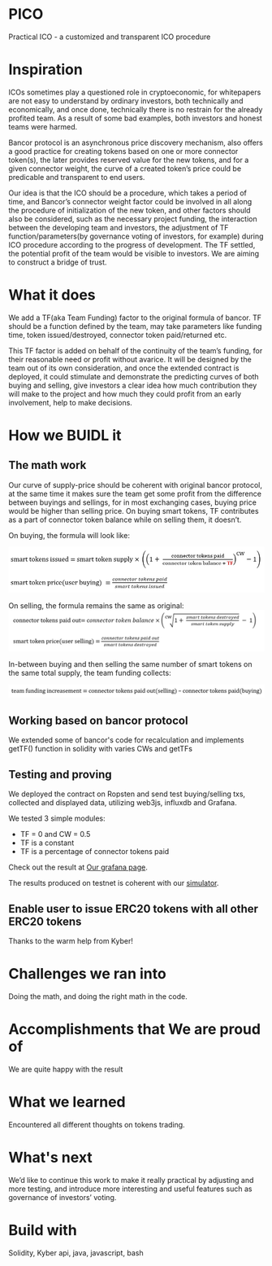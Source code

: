 ﻿# PICO
Practical ICO - a customized and transparent ICO procedure

# Inspiration
ICOs sometimes play a questioned role in cryptoeconomic, for whitepapers are not easy to understand by ordinary investors, both technically and economically, and once done, technically there is no restrain for the already profited team. As a result of some bad examples, both investors and honest teams were harmed.

Bancor protocol is an asynchronous price discovery mechanism, also offers a good practice for creating tokens based on one or more connector token(s), the later provides reserved value for the new tokens, and for a given connector weight, the curve of a created token’s price could be predicable and transparent to end users.

Our idea is that the ICO should be a procedure, which takes a period of time, and Bancor’s connector weight factor could be involved in all along the procedure of initialization of the new token, and other factors should also be considered, such as the necessary project funding, the interaction between the developing team and investors, the adjustment of TF function/parameters(by governance voting of investors, for example) during ICO procedure according to the progress of development. The TF settled, the potential profit of the team would be visible to investors. We are aiming to construct a bridge of trust.

# What it does
We add a TF(aka Team Funding) factor to the original formula of bancor. TF should be a function defined by the team, may take parameters like funding time, token issued/destroyed, connector token paid/returned etc. 

This TF factor is added on behalf of the continuity of the team’s funding, for their reasonable need or profit without avarice. It will be designed by the team out of its own consideration, and once the extended contract is deployed, it could stimulate and demonstrate the predicting curves of both buying and selling, give investors a clear idea how much contribution they will make to the project and how much they could profit from an early involvement, help to make decisions.

# How we BUIDL it
## The math work
Our curve of supply-price should be coherent with original bancor protocol, at the same time it makes sure the team get some profit from the difference between buyings and sellings, for in most exchanging cases, buying price would be higher than selling price. On buying smart tokens, TF contributes as a part of connector token balance while on selling them, it doesn’t.

On buying, the formula will look like:

![buying]( https://github.com/QOSGroup/pico/blob/master/static/buying.png?raw=true)

On selling, the formula remains the same as original:
![selling]( https://github.com/QOSGroup/pico/blob/master/static/selling.png?raw=true)

In-between buying and then selling the same number of smart tokens on the same total supply, the team funding collects:

![TF_inc]( https://github.com/QOSGroup/pico/blob/master/static/TF_inc.png?raw=true)

## Working based on bancor protocol
We extended some of bancor's code for recalculation and implements getTF() function in solidity with varies CWs and getTFs

## Testing and proving
We deployed the contract on Ropsten and send test buying/selling txs, collected and displayed data, utilizing web3js, influxdb and Grafana.

We tested 3 simple modules:
* TF = 0 and CW = 0.5
* TF is a constant
* TF is a percentage of connector tokens paid

Check out the result at [Our grafana page](http://18.144.37.250/d/Z5Kv-HPiz/pico?orgId=1&from=now-24h&to=now&refresh=5s&var-name=BToken&var-myinterval=5m).

The results produced on testnet is coherent with our [simulator](http://18.144.37.250:8080/simulator.html).

## Enable user to issue ERC20 tokens with all other ERC20 tokens
Thanks to the warm help from Kyber!

# Challenges we ran into
Doing the math, and doing the right math in the code.

# Accomplishments that We are proud of
We are quite happy with the result

# What we learned
Encountered all different thoughts on tokens trading.

# What's next
We’d like to continue this work to make it really practical by adjusting and more testing, and introduce more interesting and useful features such as governance of investors’ voting.

# Build with
Solidity, Kyber api, java, javascript, bash
